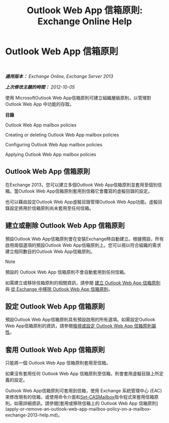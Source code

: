 ﻿---
title: 'Outlook Web App 信箱原則: Exchange Online Help'
TOCTitle: Outlook Web App 信箱原則
ms:assetid: 213b8b7a-1c29-49ee-8c98-d0364ddf4f9d
ms:mtpsurl: https://technet.microsoft.com/zh-tw/library/Dd335142(v=EXCHG.150)
ms:contentKeyID: 50472696
ms.date: 05/23/2018
mtps_version: v=EXCHG.150
ms.translationtype: MT
---

# Outlook Web App 信箱原則

 

_**適用版本：** Exchange Online, Exchange Server 2013_

_**上次修改主題的時間：** 2012-10-05_

使用 MicrosoftOutlook Web App信箱原則可建立組織層級原則，以管理對 Outlook Web App 中功能的存取。

**目錄**

Outlook Web App mailbox policies

Creating or deleting Outlook Web App mailbox policies

Configuring Outlook Web App mailbox policies

Applying Outlook Web App mailbox policies

## Outlook Web App 信箱原則

在Exchange 2013，您可以建立多個Outlook Web App信箱原則並套用至個別信箱。當Outlook Web App信箱原則套用到信箱它會覆寫的虛擬目錄的設定。

也可以藉由設定Outlook Web App虛擬目錄管理Outlook Web App功能。虛擬目錄設定將用於信箱原則尚未套用至任何信箱。

## 建立或刪除 Outlook Web App 信箱原則

預設Outlook Web App信箱原則會在安裝Exchange時自動建立。根據預設，所有啟用兩個選項的預設Outlook Web App信箱原則上。您可以視以符合組織的需求建立相同數目的Outlook Web App信箱原則。


> [!NOTE]  
> 預設的 Outlook Web App 信箱原則不會自動套用到任何信箱。




如需建立或移除信箱原則的相關資訊，請參閱 [建立 Outlook Web App 信箱原則](create-an-outlook-web-app-mailbox-policy-exchange-2013-help.md) 與 [從 Exchange 中移除 Outlook Web App 信箱原則](remove-an-outlook-web-app-mailbox-policy-from-exchange-exchange-2013-help.md)。

## 設定 Outlook Web App 信箱原則

預設Outlook Web App信箱原則具有預設啟用的所有選項。如需設定Outlook Web App信箱原則的資訊，請參閱[檢視或設定 Outlook Web App 信箱原則屬性](view-or-configure-outlook-web-app-mailbox-policy-properties-exchange-2013-help.md)。

## 套用 Outlook Web App 信箱原則

只能將一個 Outlook Web App 信箱原則套用至信箱。

如果沒有套用任何 Outlook Web App 信箱原則至信箱，則會套用虛擬目錄上所定義的設定。

Outlook Web App信箱原則可套用到信箱，使用 Exchange 系統管理中心 (EAC) 來修改現有的信箱，或使用命令介面和[Set-CASMailbox](https://technet.microsoft.com/zh-tw/library/bb125264\(v=exchg.150\))指令程式來套用信箱原則。如需詳細資訊，請參閱[套用或移除信箱上的 Outlook Web App 信箱原則](apply-or-remove-an-outlook-web-app-mailbox-policy-on-a-mailbox-exchange-2013-help.md)。

